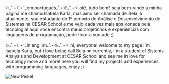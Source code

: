 ✩₊˚.⋆☾⋆⁺₊em português₊˚.⋆𖤓₊˚.⋆✧
 oiê, tudo bem? seja bem-vindo a minha página
 me chamo Isabela Karla, mas amo ser chamada de Bela ☆
 atualmente, sou estudante do 1º período de Análise e Desenvolvimento de Sistemas na CESAR School e me vejo cada vez mais apaixonada pela tecnologia!
 aqui você encontra meus projetinhos e experiências com linguagens de programação, pode ficar a vontade ;)

✩₊˚.⋆☾⋆⁺₊in english₊˚.⋆𖤓₊˚.⋆✧
hi, everyone! welcome to my page 
i´m Isabela Karla, but i love being call Bela ☆
currently, i´m a student of Sistems Analysis and Development at CESAR School and see me in love for tecnology more and more!
here you will find my projects and experiences with programming languages, enjoy ;) 


![New Piskel](https://github.com/isabelakarla/isabelakarla/assets/164069423/dea06296-5b53-4da9-b65c-65c349abba1e)
